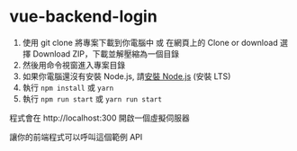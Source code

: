 # vue-backend-login


1. 使用 git clone 將專案下載到你電腦中 或 在網頁上的 Clone or download 選擇 Download ZIP，下載並解壓縮為一個目錄
1. 然後用命令視窗進入專案目錄
1. 如果你電腦還沒有安裝 Node.js, 請[安裝 Node.js](https://nodejs.org/en/) (安裝 LTS)
1. 執行 `npm install` 或 `yarn`
1. 執行 `npm run start` 或 `yarn run start`

程式會在 http://localhost:300 開啟一個虛擬伺服器

讓你的前端程式可以呼叫這個範例 API
